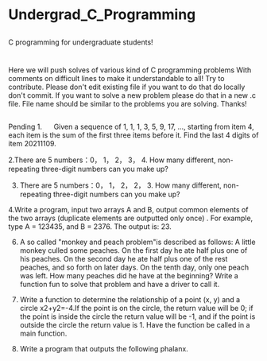 # Undergrad_C_Programming
##
C programming for undergraduate students!
#
Here we will push solves of various kind of C programming problems
With comments on difficult lines to make it understandable to all!
Try to contribute.
Please don't edit existing file if you want to do that do locally don't commit.
If you want to solve a new problem please do that in a new .c file.
File name should be similar to the problems you are solving.
Thanks!

##
Pending
1.      Given a sequence of 1, 1, 1, 3, 5, 9, 17, …, starting from item 4, each item is the sum of the first three items before it. Find the last 4 digits of item 20211109.

2.There are 5 numbers：0， 1， 2， 3， 4. How many different, non-repeating three-digit numbers can you make up? 

3. There are 5 numbers：0， 1， 2， 2， 3. How many different, non-repeating three-digit numbers can you make up? 

4.Write a program, input two arrays A and B, output common elements of the two arrays (duplicate elements are outputted only once) . For example, type A = 123435, and B = 2376. The output is: 23.


6. A so called "monkey and peach problem"is described as follows: A little monkey culled some peaches. On the first day he ate half plus one of his peaches. On the second day he ate half plus one of the rest peaches, and so forth on later days. On the tenth day, only one peach was left. How many peaches did he have at the beginning? Write a function fun to solve that problem and have a driver to call it. 

7. Write a function to determine the relationship of a point (x, y) and a circle x2+y2=-4.If the point is on the circle, the return value will be 0; if the point is inside the circle the return value will be -1, and if the point is outside the circle the return value is 1. Have the function be called in a main function.


8. Write a program that outputs the following phalanx.

